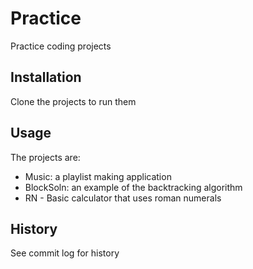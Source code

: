 # Practice
Practice coding projects
## Installation
Clone the projects to run them
## Usage
The projects are:
- Music: a playlist making application
- BlockSoln: an example of the backtracking algorithm
- RN - Basic calculator that uses roman numerals 
## History
See commit log for history
